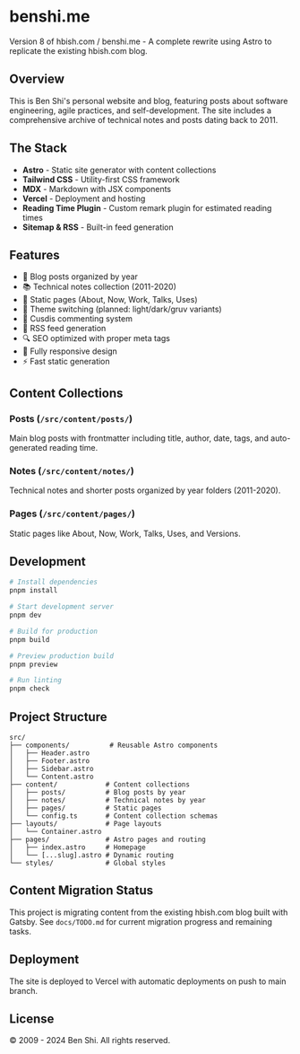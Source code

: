 # benshi.me

Version 8 of hbish.com / benshi.me - A complete rewrite using Astro to replicate the existing hbish.com blog.

## Overview

This is Ben Shi's personal website and blog, featuring posts about software engineering, agile practices, and self-development. The site includes a comprehensive archive of technical notes and posts dating back to 2011.

## The Stack

- **Astro** - Static site generator with content collections
- **Tailwind CSS** - Utility-first CSS framework
- **MDX** - Markdown with JSX components
- **Vercel** - Deployment and hosting
- **Reading Time Plugin** - Custom remark plugin for estimated reading times
- **Sitemap & RSS** - Built-in feed generation

## Features

- 📝 Blog posts organized by year
- 📚 Technical notes collection (2011-2020)
- 📄 Static pages (About, Now, Work, Talks, Uses)
- 🎨 Theme switching (planned: light/dark/gruv variants)
- 💬 Cusdis commenting system
- 📡 RSS feed generation
- 🔍 SEO optimized with proper meta tags
- 📱 Fully responsive design
- ⚡ Fast static generation

## Content Collections

### Posts (`/src/content/posts/`)
Main blog posts with frontmatter including title, author, date, tags, and auto-generated reading time.

### Notes (`/src/content/notes/`)  
Technical notes and shorter posts organized by year folders (2011-2020).

### Pages (`/src/content/pages/`)
Static pages like About, Now, Work, Talks, Uses, and Versions.

## Development

```bash
# Install dependencies
pnpm install

# Start development server
pnpm dev

# Build for production
pnpm build

# Preview production build
pnpm preview

# Run linting
pnpm check
```

## Project Structure

```
src/
├── components/          # Reusable Astro components
│   ├── Header.astro
│   ├── Footer.astro
│   ├── Sidebar.astro
│   └── Content.astro
├── content/            # Content collections
│   ├── posts/          # Blog posts by year
│   ├── notes/          # Technical notes by year  
│   ├── pages/          # Static pages
│   └── config.ts       # Content collection schemas
├── layouts/            # Page layouts
│   └── Container.astro
├── pages/              # Astro pages and routing
│   ├── index.astro     # Homepage
│   └── [...slug].astro # Dynamic routing
└── styles/             # Global styles
```

## Content Migration Status

This project is migrating content from the existing hbish.com blog built with Gatsby. See `docs/TODO.md` for current migration progress and remaining tasks.

## Deployment

The site is deployed to Vercel with automatic deployments on push to main branch.

## License

© 2009 - 2024 Ben Shi. All rights reserved.